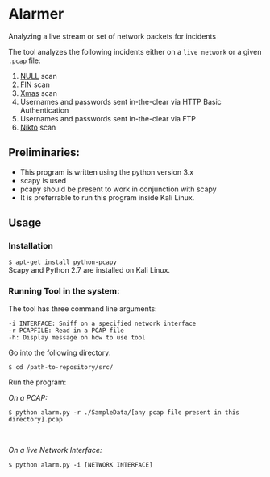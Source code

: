 # Alarmer
Analyzing a live stream or set of network packets for incidents

The tool analyzes the following incidents either on a `live network` or a given <code>.pcap</code> file:
  1. [NULL](https://www.plixer.com/blog/scrutinizer/the-null-scan-youre-being-watched/) scan
  2. [FIN](https://www.plixer.com/blog/general/what-is-a-fin-port-scan-how-does-it-work/) scan
  3. [Xmas](https://www.plixer.com/blog/detecting-malware/understanding-xmas-scans/) scan
  4. Usernames and passwords sent in-the-clear via HTTP Basic Authentication
  5. Usernames and passwords sent in-the-clear via FTP
  6. [Nikto](https://en.wikipedia.org/wiki/Nikto_Web_Scanner) scan

## Preliminaries:
- This program is written using the python version 3.x
- scapy is used
- pcapy should be present to work in conjunction with scapy
- It is preferrable to run this program inside Kali Linux.

## Usage

### Installation
<code>$ apt-get install python-pcapy</code><br>
Scapy and Python 2.7 are installed on Kali Linux.

### Running Tool in the system:
The tool has three command line arguments:

```
-i INTERFACE: Sniff on a specified network interface
-r PCAPFILE: Read in a PCAP file
-h: Display message on how to use tool
```

Go into the following directory:
```console
$ cd /path-to-repository/src/
```

Run the program:<br>

  <em>On a PCAP:</em>
  ```console
  $ python alarm.py -r ./SampleData/[any pcap file present in this directory].pcap
  ```
  <br>
  
  <em>On a live Network Interface:</em>
  ```console
  $ python alarm.py -i [NETWORK INTERFACE]
  ```


